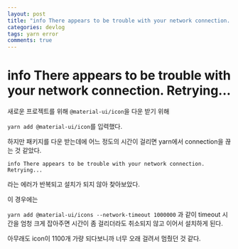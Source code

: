 ```yaml
---
layout: post
title: "info There appears to be trouble with your network connection. Retrying..."
categories: devlog
tags: yarn error
comments: true
---
```


# info There appears to be trouble with your network connection. Retrying...

새로운 프로젝트를 위해 `@material-ui/icon`을 다운 받기 위해

`yarn add @material-ui/icon`를 입력했다.

하지만 패키지를 다운 받는데에 어느 정도의 시간이 걸리면 yarn에서 connection을 끊는 것 같았다.

`info There appears to be trouble with your network connection. Retrying...`

라는 에러가 반복되고 설치가 되지 않아 찾아보았다.

이 경우에는

`yarn add @material-ui/icons --network-timeout 1000000` 과 같이 timeout 시간을 엄청 크게 잡아주면 시간이 좀 걸리더라도 취소되지 않고 이어서 설치하게 된다.

아무래도 icon이 1100개 가량 되다보니까 너무 오래 걸려서 멈췄던 것 같다.

